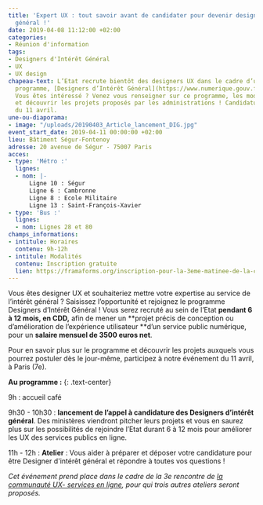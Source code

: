 ```yaml
---
title: 'Expert UX : tout savoir avant de candidater pour devenir designer d’intérêt
  général !'
date: 2019-04-08 11:12:00 +02:00
categories:
- Réunion d'information
tags:
- Designers d'Intérêt Général
- UX
- UX design
chapeau-text: L’Etat recrute bientôt des designers UX dans le cadre d’un tout nouveau
  programme, [Designers d’Intérêt Général](https://www.numerique.gouv.fr/actualites/lancement-designers-interet-general-administrations-proposez-vos-projets-ux-design/).
  Vous êtes intéressé ? Venez vous renseigner sur ce programme, les modalités de recrutement
  et découvrir les projets proposés par les administrations ! Candidatures à partir
  du 11 avril.
une-ou-diaporama:
- image: "/uploads/20190403_Article_lancement_DIG.jpg"
event_start_date: 2019-04-11 00:00:00 +02:00
lieu: Bâtiment Ségur-Fontenoy
adresse: 20 avenue de Ségur - 75007 Paris
acces:
- type: 'Métro :'
  lignes:
  - nom: |-
      Ligne 10 : Ségur
      Ligne 6 : Cambronne
      Ligne 8 : Ecole Militaire
      Ligne 13 : Saint-François-Xavier
- type: 'Bus :'
  lignes:
  - nom: Lignes 28 et 80
champs_informations:
- intitule: Horaires
  contenu: 9h-12h
- intitule: Modalités
  contenu: Inscription gratuite
  lien: https://framaforms.org/inscription-pour-la-3eme-matinee-de-la-communaute-ux-1553189996
---
```


Vous êtes designer UX et souhaiteriez mettre votre expertise au service de l’intérêt général ? Saisissez l’opportunité et rejoignez le programme Designers d’Intérêt Général ! Vous serez recruté au sein de l’Etat **pendant 6 à 12 mois, en CDD,** afin de mener un **projet précis de conception ou d’amélioration de l’expérience utilisateur **d’un service public numérique, pour un **salaire mensuel de 3500 euros net**.

Pour en savoir plus sur le programme et découvrir les projets auxquels vous pourrez postuler dès le jour-même, participez à notre événement du 11 avril, à Paris (7e).

**Au programme :**
{: .text-center}

9h : accueil café

9h30 - 10h30 : **lancement de l’appel à candidature des Designers d’intérêt général**. 
 Des ministères viendront pitcher leurs projets et vous en saurez plus sur les possibilités de rejoindre l’Etat durant 6 à 12 mois pour améliorer les UX des services publics en ligne.

11h - 12h : **Atelier** : Vous aider à préparer et déposer votre candidature pour être Designer d'intérêt général et répondre à toutes vos questions !

*Cet événement prend place dans le cadre de la 3e rencontre de [la communauté UX- services en ligne](https://www.numerique.gouv.fr/actualites/rejoignez-la-communaute-ux-services-publics-en-ligne/), pour qui trois autres ateliers seront proposés.*